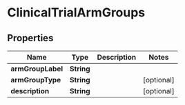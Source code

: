# ClinicalTrialArmGroups

## Properties
Name | Type | Description | Notes
------------ | ------------- | ------------- | -------------
**armGroupLabel** | **String** |  | 
**armGroupType** | **String** |  |  [optional]
**description** | **String** |  |  [optional]
